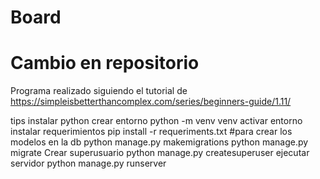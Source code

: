 # Board
# Cambio en repositorio
Programa realizado siguiendo el tutorial de
https://simpleisbetterthancomplex.com/series/beginners-guide/1.11/

tips
instalar python
crear entorno 
python -m venv venv
activar entorno
instalar requerimientos
pip install -r requeriments.txt
#para crear los modelos en la db
python manage.py makemigrations
python manage.py migrate
Crear superusuario
python manage.py createsuperuser
ejecutar servidor
python manage.py runserver
